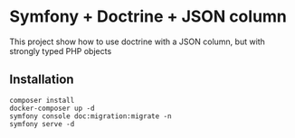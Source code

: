 # Symfony + Doctrine + JSON column

This project show how to use doctrine with a JSON column,
but with strongly typed PHP objects

## Installation

```
composer install
docker-composer up -d
symfony console doc:migration:migrate -n
symfony serve -d
```

